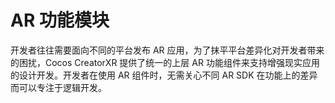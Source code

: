 # AR 功能模块

开发者往往需要面向不同的平台发布 AR 应用，为了抹平平台差异化对开发者带来的困扰，Cocos CreatorXR 提供了统一的上层 AR 功能组件来支持增强现实应用的设计开发。开发者在使用 AR 组件时，无需关心不同 AR SDK 在功能上的差异而可以专注于逻辑开发。
